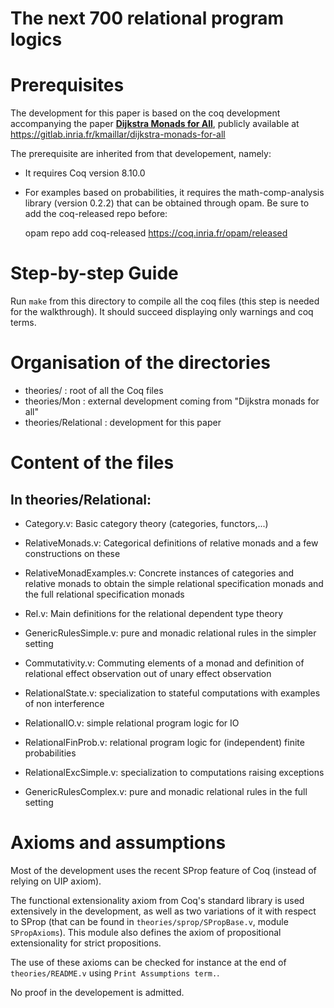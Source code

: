 # The next 700 relational program logics

# Prerequisites

The development for this paper is based on the coq development accompanying
the paper **[Dijkstra Monads for All](https://arxiv.org/abs/1903.01237)**,
publicly available at https://gitlab.inria.fr/kmaillar/dijkstra-monads-for-all

The prerequisite are inherited from that developement, namely:
- It requires Coq version 8.10.0


- For examples based on probabilities, it requires the math-comp-analysis
  library (version 0.2.2) that can be obtained through opam. Be sure to add
  the coq-released repo before:

    opam repo add coq-released https://coq.inria.fr/opam/released



# Step-by-step Guide

Run `make` from this directory to compile all the coq files
(this step is needed for the walkthrough). It should succeed
displaying only warnings and coq terms.

# Organisation of the directories

- theories/           : root of all the Coq files
- theories/Mon        : external development coming from "Dijkstra monads for all"
- theories/Relational : development for this paper

# Content of the files

## In theories/Relational:
- Category.v: Basic category theory (categories, functors,...)

- RelativeMonads.v: Categorical definitions of relative monads and a few constructions on these

- RelativeMonadExamples.v: Concrete instances of categories and relative
  monads to obtain the simple relational specification monads and
  the full relational specification monads
  
- Rel.v: Main definitions for the relational dependent type theory

- GenericRulesSimple.v: pure and monadic relational rules in the simpler setting

- Commutativity.v: Commuting elements of a monad and definition of relational
  effect observation out of unary effect observation

- RelationalState.v: specialization to stateful computations with examples
  of non interference
  
- RelationalIO.v: simple relational program logic for IO
  
- RelationalFinProb.v: relational program logic for (independent) finite probabilities

- RelationalExcSimple.v: specialization to computations raising exceptions

- GenericRulesComplex.v: pure and monadic relational rules in the full setting


# Axioms and assumptions

Most of the development uses the recent SProp feature of Coq (instead of relying on UIP axiom).

The functional extensionality axiom from Coq's standard library is used
extensively in the development, as well as two variations of it with 
respect to SProp (that can be found in `theories/sprop/SPropBase.v`, module `SPropAxioms`). 
This module also defines the axiom of propositional extensionality 
for strict propositions.

The use of these axioms can be checked for instance at the end of 
`theories/README.v` using `Print Assumptions term.`.

No proof in the developement is admitted.
